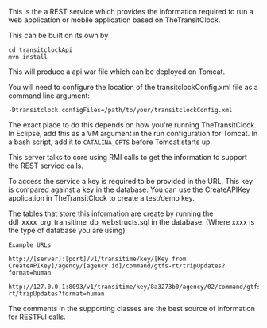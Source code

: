 This is the a REST service which provides the information required to run a web application or mobile application based on TheTransitClock.

This can be built on its own by 
```
cd transitclockApi
mvn install
```

This will produce a api.war file which can be deployed on Tomcat. 

You will need to configure the location of the transitclockConfig.xml file as a command line argument:

`-Dtransitclock.configFiles=/path/to/your/transitclockConfig.xml`

The exact place to do this depends on how you're running TheTransitClock. In Eclipse, add this as a VM argument in the run configuration for Tomcat. In a bash script, add it to `CATALINA_OPTS` before Tomcat starts up.

This server talks to core using RMI calls to get the information to support the REST service calls.

To access the service a key is required to be provided in the URL. This key is compared against a key in the database. You can use the CreateAPIKey application in TheTransitClock to create a test/demo key.

The tables that store this information are create by running the ddl_xxxx_org_transitime_db_webstructs.sql in the database. (Where xxxx is the type of database you are using)
```
Example URLs

http://[server]:[port]/v1/transitime/key/[Key from CreateAPIKey]/agency/[agency id]/command/gtfs-rt/tripUpdates?format=human

http://127.0.0.1:8093/v1/transitime/key/8a3273b0/agency/02/command/gtfs-rt/tripUpdates?format=human
```
The comments in the supporting classes are the best source of information for RESTFul calls.
